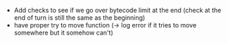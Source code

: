 - Add checks to see if we go over bytecode limit at the end (check at the end of turn is still the same as the beginning)
- have proper try to move function (-> log error if it tries to move somewhere but it somehow can't)